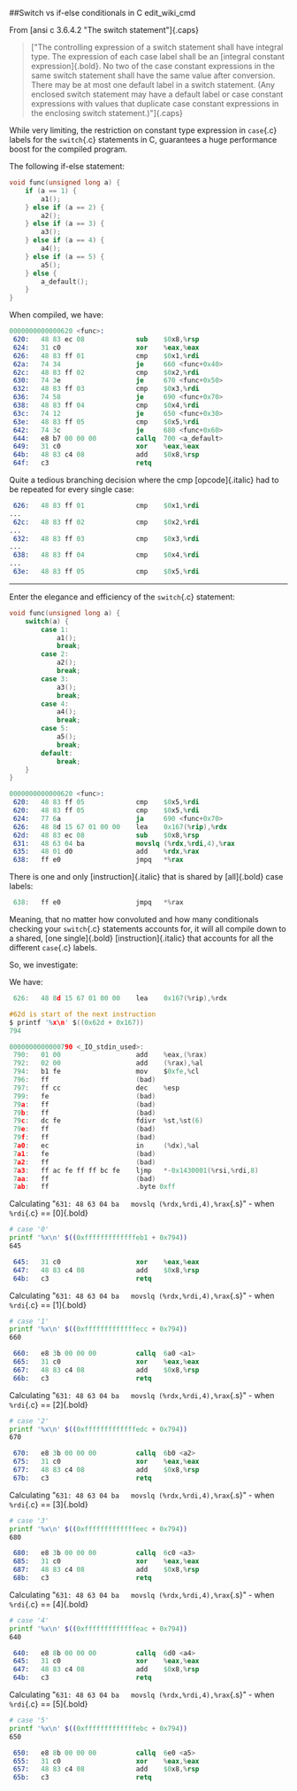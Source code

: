 ##Switch vs if-else conditionals in C edit_wiki_cmd

From [ansi c 3.6.4.2 "The switch statement"]{.caps}

> ["The controlling expression of a switch statement shall have integral type.  The expression of each case label shall be an [integral constant expression]{.bold}.  No two of the case constant expressions in the same switch statement shall have the same value after conversion.  There may be at most one default label in a switch statement.  (Any enclosed switch statement may have a default label or case constant expressions with values that duplicate case constant expressions in the enclosing switch statement.)"]{.caps}


While very limiting, the restriction on constant type expression in `case`{.c} labels for the `switch`{.c} statements in C, guarantees a huge performance boost for the compiled program.


The following if-else statement:

```` {.c .numberLines}
void func(unsigned long a) {
	if (a == 1) {
		a1();
	} else if (a == 2) {
		a2();
	} else if (a == 3) {
		a3();
	} else if (a == 4) {
		a4();
	} else if (a == 5) {
		a5();
	} else {
		a_default();
	}
}
````



When compiled, we have:
```` {.S .numberLines}
0000000000000620 <func>:
 620:	48 83 ec 08          	sub    $0x8,%rsp
 624:	31 c0                	xor    %eax,%eax
 626:	48 83 ff 01          	cmp    $0x1,%rdi
 62a:	74 34                	je     660 <func+0x40>
 62c:	48 83 ff 02          	cmp    $0x2,%rdi
 630:	74 3e                	je     670 <func+0x50>
 632:	48 83 ff 03          	cmp    $0x3,%rdi
 636:	74 58                	je     690 <func+0x70>
 638:	48 83 ff 04          	cmp    $0x4,%rdi
 63c:	74 12                	je     650 <func+0x30>
 63e:	48 83 ff 05          	cmp    $0x5,%rdi
 642:	74 3c                	je     680 <func+0x60>
 644:	e8 b7 00 00 00       	callq  700 <a_default>
 649:	31 c0                	xor    %eax,%eax
 64b:	48 83 c4 08          	add    $0x8,%rsp
 64f:	c3                   	retq   
````

Quite a tedious branching decision where the cmp [opcode]{.italic} had to be repeated for every single case:

```` {.S .numberLines}
 626:	48 83 ff 01          	cmp    $0x1,%rdi
...
 62c:	48 83 ff 02          	cmp    $0x2,%rdi
...
 632:	48 83 ff 03          	cmp    $0x3,%rdi
...
 638:	48 83 ff 04          	cmp    $0x4,%rdi
...
 63e:	48 83 ff 05          	cmp    $0x5,%rdi
````

--------------------

Enter the elegance and efficiency of the `switch`{.c} statement:

```` {.c .numberLines}
void func(unsigned long a) {
	switch(a) {
		case 1:
			a1();
			break;
		case 2:
			a2();
			break;
		case 3:
			a3();
			break;
		case 4:
			a4();
			break;
		case 5:
			a5();
			break;
		default:
			break;
	}
}
````

```` {.S .numberLines}
0000000000000620 <func>:
 620:	48 83 ff 05          	cmp    $0x5,%rdi
 620:	48 83 ff 05          	cmp    $0x5,%rdi
 624:	77 6a                	ja     690 <func+0x70>
 626:	48 8d 15 67 01 00 00 	lea    0x167(%rip),%rdx
 62d:	48 83 ec 08          	sub    $0x8,%rsp
 631:	48 63 04 ba          	movslq (%rdx,%rdi,4),%rax
 635:	48 01 d0             	add    %rdx,%rax
 638:	ff e0                	jmpq   *%rax
````

There is one and only [instruction]{.italic} that is shared by [all]{.bold} case labels:

```` {.c .numberLines}
 638:	ff e0                	jmpq   *%rax
````

Meaning, that no matter how convoluted and how many conditionals checking your `switch`{.c} statements accounts for, it will all compile down to a shared, [one single]{.bold} [instruction]{.italic} that accounts for all the different `case`{.c} labels.

So, we investigate:

We have:
```` {.c .numberLines}
 626:	48 8d 15 67 01 00 00 	lea    0x167(%rip),%rdx
````

```` {.c .numberLines}
#62d is start of the next instruction
$ printf '%x\n' $((0x62d + 0x167))
794
````

```` {.c .numberLines}
0000000000000790 <_IO_stdin_used>:
 790:	01 00                	add    %eax,(%rax)
 792:	02 00                	add    (%rax),%al
 794:	b1 fe                	mov    $0xfe,%cl
 796:	ff                   	(bad)  
 797:	ff cc                	dec    %esp
 799:	fe                   	(bad)  
 79a:	ff                   	(bad)  
 79b:	ff                   	(bad)  
 79c:	dc fe                	fdivr  %st,%st(6)
 79e:	ff                   	(bad)  
 79f:	ff                   	(bad)  
 7a0:	ec                   	in     (%dx),%al
 7a1:	fe                   	(bad)  
 7a2:	ff                   	(bad)  
 7a3:	ff ac fe ff ff bc fe 	ljmp   *-0x1430001(%rsi,%rdi,8)
 7aa:	ff                   	(bad)  
 7ab:	ff                   	.byte 0xff
````

Calculating "`631: 48 63 04 ba   movslq (%rdx,%rdi,4),%rax`{.s}" - when `%rdi`{.c} == [0]{.bold}

```` {.sh .numberLines}
# case '0'
printf '%x\n' $((0xfffffffffffffeb1 + 0x794))
645
````

```` {.s .numberLines}
 645:	31 c0                	xor    %eax,%eax
 647:	48 83 c4 08          	add    $0x8,%rsp
 64b:	c3                   	retq   
````

Calculating "`631: 48 63 04 ba   movslq (%rdx,%rdi,4),%rax`{.s}" - when `%rdi`{.c} == [1]{.bold}

```` {.sh .numberLines}
# case '1'
printf '%x\n' $((0xfffffffffffffecc + 0x794))
660
````

```` {.s .numberLines}
 660:	e8 3b 00 00 00       	callq  6a0 <a1>
 665:	31 c0                	xor    %eax,%eax
 667:	48 83 c4 08          	add    $0x8,%rsp
 66b:	c3                   	retq   
````

Calculating "`631: 48 63 04 ba   movslq (%rdx,%rdi,4),%rax`{.s}" - when `%rdi`{.c} == [2]{.bold}

```` {.sh .numberLines}
# case '2'
printf '%x\n' $((0xfffffffffffffedc + 0x794))
670
````

```` {.s .numberLines}
 670:	e8 3b 00 00 00       	callq  6b0 <a2>
 675:	31 c0                	xor    %eax,%eax
 677:	48 83 c4 08          	add    $0x8,%rsp
 67b:	c3                   	retq   
````

Calculating "`631: 48 63 04 ba   movslq (%rdx,%rdi,4),%rax`{.s}" - when `%rdi`{.c} == [3]{.bold}

```` {.sh .numberLines}
# case '3'
printf '%x\n' $((0xfffffffffffffeec + 0x794))
680
````

```` {.s .numberLines}
 680:	e8 3b 00 00 00       	callq  6c0 <a3>
 685:	31 c0                	xor    %eax,%eax
 687:	48 83 c4 08          	add    $0x8,%rsp
 68b:	c3                   	retq   
````

Calculating "`631: 48 63 04 ba   movslq (%rdx,%rdi,4),%rax`{.s}" - when `%rdi`{.c} == [4]{.bold}

```` {.sh .numberLines}
# case '4'
printf '%x\n' $((0xfffffffffffffeac + 0x794))
640
````

```` {.s .numberLines}
 640:	e8 8b 00 00 00       	callq  6d0 <a4>
 645:	31 c0                	xor    %eax,%eax
 647:	48 83 c4 08          	add    $0x8,%rsp
 64b:	c3                   	retq   
````

Calculating "`631: 48 63 04 ba   movslq (%rdx,%rdi,4),%rax`{.s}" - when `%rdi`{.c} == [5]{.bold}

```` {.sh .numberLines}
# case '5'
printf '%x\n' $((0xfffffffffffffebc + 0x794))
650
````

```` {.s .numberLines}
 650:	e8 8b 00 00 00       	callq  6e0 <a5>
 655:	31 c0                	xor    %eax,%eax
 657:	48 83 c4 08          	add    $0x8,%rsp
 65b:	c3                   	retq   
````
